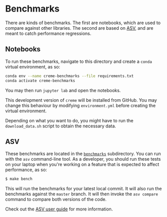 # Benchmarks

There are kinds of benchmarks. The first are notebooks, which are used to compare against other libraries. The second are based on [ASV](https://github.com/airspeed-velocity/asv), and are meant to catch performance regressions.

## Notebooks

To run these benchmarks, navigate to this directory and create a `conda` virtual environment, as so:

```sh
conda env --name creme-benchmarks --file requirements.txt
conda activate creme-benchmarks
```

You may then run `jupyter lab` and open the notebooks.

This development version of `creme` will be installed from GitHub. You may change this behaviour by modifying `environment.yml` before creating the virtual environment.

Depending on what you want to do, you might have to run the `download_data.sh` script to obtain the necessary data.

## ASV

These benchmarks are located in the [`benchmarks`](benchmarks) subdirectory. You can run with the `asv` command-line tool. As a developer, you should run these tests on your laptop when you're working on a feature that is expected to affect performance, as so:

```sh
$ make bench
```

This will run the benchmarks for your latest local commit. It will also run the benchmarks against the `master` branch. It will then invoke the `asv compare` command to compare both versions of the code.

Check out the [ASV user guide](https://asv.readthedocs.io/en/stable/using.html) for more information.

